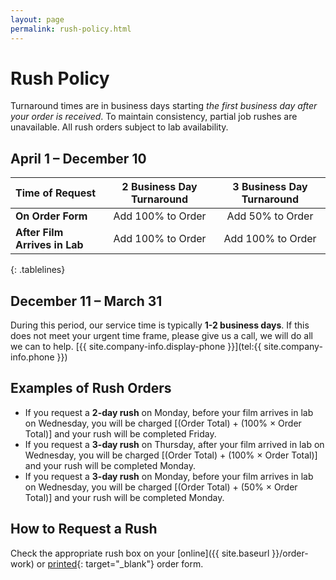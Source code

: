 ```yaml
---
layout: page
permalink: rush-policy.html
---
```


# Rush Policy

Turnaround times are in business days starting *the first business day after your order is received*. To maintain consistency, partial job rushes are unavailable. All rush orders subject to lab availability. 

## April 1 – December 10
| **Time of Request** | **2 Business Day Turnaround** | **3 Business Day Turnaround** |
| :--- | :---: | :---: |
| **On Order Form** |	Add 100% to Order | Add 50% to Order |
| **After Film Arrives in Lab** | Add 100% to Order | Add 100% to Order |
{: .tablelines}

## December 11 – March 31
During this period, our service time is typically **1-2 business days**. If this does not meet your urgent time frame, please give us a call, we will do all we can to help. [{{ site.company-info.display-phone }}](tel:{{ site.company-info.phone }})

## Examples of Rush Orders
- If you request a **2-day rush** on Monday, before your film arrives in lab on Wednesday, you will be charged [(Order Total) + (100% × Order Total)] and your rush will be completed Friday.
- If you request a **3-day rush** on Thursday, after your film arrived in lab on Wednesday, you will be charged [(Order Total) + (100% × Order Total)] and your rush will be completed Monday.
- If you request a **3-day rush** on Monday, before your film arrives in lab on Wednesday, you will be charged [(Order Total) + (50% × Order Total)] and your rush will be completed Monday.

## How to Request a Rush
Check the appropriate rush box on your [online]({{ site.baseurl }}/order-work) or [printed]({{site.baseurl}}/images/PhotoVision-Film-Order-Form.pdf){: target="_blank"} order form.
